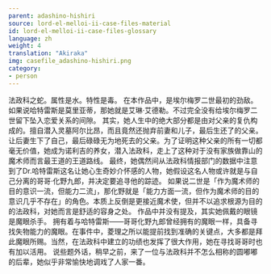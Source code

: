 ```yaml
---
parent: adashino-hishiri
source: lord-el-melloi-ii-case-files-material
id: lord-el-melloi-ii-case-files-glossary
language: zh
weight: 4
translation: "Akiraka"
img: casefile_adashino-hishiri.png
category:
- person
---
```


法政科之蛇。属性是水。特性是毒。
在本作品中，是埃尔梅罗二世最初的劲敌。如果说哈特雷斯是莫里亚蒂，那她就是艾琳·艾德勒。不过完全没有给埃尔梅罗二世留下坠入恋爱关系的间隙。
其实，她人生中的绝大部分都是由对父亲的复仇构成的。擅自潜入灵墓阿尔比昂，而且竟然还抛弃前妻和儿子，最后生还了的父亲。让后妻生下了自己，最后碌碌无为地死去的父亲。为了证明这种父亲的所有一切都毫无价值，她成为诺利吉的养女，潜入法政科，走上了这种对于没有家族做靠山的魔术师而言最王道的王道路线。
最终，她偶然间从法政科情报部门的数据中注意到了Dr.哈特雷斯这名让她心生奇妙介怀感的人物，她假设这名人物或许就是与自己分离的哥哥·化野九郎，并决定要追寻他的踪迹。
如果说二世是「作为魔术师的目的意识一流，但能力二流」，那化野就是「能力方面一流，但作为魔术师的目的意识几乎不存在」的角色。本质上反倒是更接近魔术使，但并不以追求根源为目的的法政科，对她而言是舒适的容身之处。
作品中并没有提及，其实她佩戴的眼镜是魔眼杀手。
拥有着与哈特雷斯——哥哥化野九郎曾经拥有的魔眼一样，具备寻找失物能力的魔眼。在事件中，菱理之所以能提前找到准确的关键点，大多都是拜此魔眼所赐。当然，在法政科中建立的功绩也发挥了很大作用，她在寻找哥哥时也有加以活用。
说些题外话，稍早之前，来了一位与法政科并不怎么相称的圆嘟嘟的后辈，她似乎非常愉快地调戏了人家一番。
